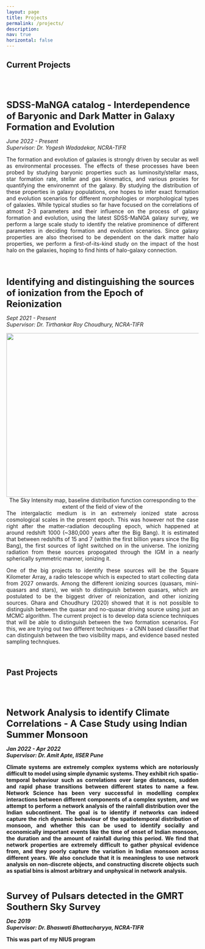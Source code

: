 ```yaml
---
layout: page
title: Projects
permalink: /projects/
description:
nav: true
horizontal: false
---
```


## <b> Current Projects </b>
<br>

<b> <font size="5">  
SDSS-MaNGA catalog - Interdependence of Baryonic and Dark Matter in Galaxy Formation and Evolution
</font>  </b> 

<i> June 2022 - Present <br>
Supervisor: Dr. Yogesh Wadadekar, NCRA-TIFR</i>


<div style="text-align: justify">
The formation and evolution of galaxies is strongly driven by secular as well as environmental processes. The effects of these processes have been probed by studying baryonic properties such as luminosity/stellar mass, star formation rate, stellar and gas kinematics, and various proxies for quantifying the environemnt of the galaxy. By studying the distribution of these properties in galaxy populations, one hopes to infer exact formation and evolution scenarios for different morphologies or morphological types of galaxies. While typical studies so far have focused on the correlations of atmost 2-3 parameters and their influence on the process of galaxy formation and evolution, using the latest SDSS-MaNGA galaxy survey, we perform a large scale study to identify the relative prominence of different parameters in deciding formation and evolution scenarios. Since galaxy properties are also theorised to be dependent on the dark matter halo properties, we perform a first-of-its-kind study on the impact of the host halo on the galaxies, hoping to find hints of halo-galaxy connection. 
</div>

<br>

<b> <font size="5">  
Identifying and distinguishing the sources of ionization from the Epoch of Reionization
</font>  </b> 

<i> Sept 2021 - Present <br>
Supervisor: Dr. Tirthankar Roy Choudhury, NCRA-TIFR</i>

<div class="row">
    <div class="col-sm mt-3 mt-md-0" style="text-align: center">
        <img class="img-fluid rounded z-depth-1" width = "700" height = "430" src="/assets/img/example_2p02_redshift_movie.gif" alt="" title="" />
    </div>                                              
</div>

<div class="caption" style="text-align: center">
	The Sky Intensity map, baseline distribution function corresponding to the extent of the field of view of the 
</div>


<div style="text-align: justify">
The intergalactic medium is in an extremely ionized state across cosmological scales in the present epoch. This was however not the case right after the matter-radiation decoupling epoch, which happened at around redshift 1000 (~380,000 years after the Big Bang). It is estimated that between redshifts of 15 and 7 (within the first billion years since the Big Bang), the first sources of light switched on in the universe. The ionizing radiation from these sources propogated through the IGM in a nearly spherically symmetric manner, ionizing it.

One of the big projects to identify these sources will be the Square Kilometer Array, a radio telescope which is expected to start collecting data from 2027 onwards. Among the different ionizing sources (quasars, mini-quasars and stars), we wish to distinguish between quasars, which are postulated to be the biggest driver of reionization, and other ionizing sources. Ghara and Choudhury (2020) showed that it is not possible to distinguish between the quasar and no-quasar driving source using just an MCMC algorithm. The current project is to develop data science techniques that will be able to distinguish between the two formation scenarios. For this, we are trying out two different techniques - a CNN based classifier that can distinguish between the two visibility maps, and evidence based nested sampling technqiues. 
</div>

<br>

## <b> Past Projects
<br>

<b> <font size="5">  
Network Analysis to identify Climate Correlations - A Case Study using Indian Summer Monsoon
</font>  </b> 

<i> Jan 2022 - Apr 2022 <br>
Supervisor: Dr. Amit Apte, IISER Pune</i>




<div style="text-align: justify">
Climate systems are extremely complex systems which are notoriously difficult to model using simple dynamic systems. They exhibit rich spatio-temporal behaviour such as correlations over large distances, sudden and rapid phase transitions between different states to name a few. Network Science has been very successful in modelling complex interactions between different components of a complex system, and we attempt to perform a network analysis of the rainfall distribution over the Indian subcontinent. The goal is to identify if networks can indeed capture the rich dynamic behaviour of the spatiotemporal distribution of monsoon, and whether this can be used to identify socially and economically important events like the time of onset of Indian monsoon, the duration and the amount of rainfall during this period. We find that network properties are extremely difficult to gather physical evidence from, and they poorly capture the variation in Indian monsoon across different years. We also conclude that it is meaningless to use network analysis on non-discrete objects, and constructing discrete objects such as spatial bins is almost arbitrary and unphysical in network analysis.
</div>

<b> <font size="5">  
Survey of Pulsars detected in the GMRT Southern Sky Survey
</font>  </b> 

<i> Dec 2019 <br>
Supervisor: Dr. Bhaswati Bhattacharyya, NCRA-TIFR</i>

<div style="text-align: justify">
This was part of my NIUS program
</div>


